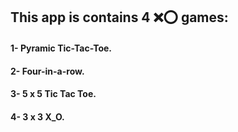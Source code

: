 ## This app is contains 4 ❌⭕ games:
#### 1- Pyramic Tic-Tac-Toe.
#### 2- Four-in-a-row.
#### 3- 5 x 5 Tic Tac Toe.
#### 4- 3 x 3  X_O. 
